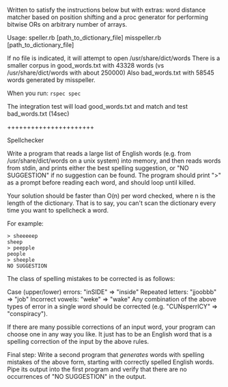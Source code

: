 Written to satisfy the instructions below but with extras: word distance matcher based on position shifting and a proc generator for performing bitwise ORs on arbitrary number of arrays.

Usage:
    speller.rb [path_to_dictionary_file]
    misspeller.rb [path_to_dictionary_file]

If no file is indicated, it will attempt to open /usr/share/dict/words
There is a smaller corpus in good_words.txt with 43328 words (vs /usr/share/dict/words with about 250000)
Also bad_words.txt with 58545 words generated by misspeller.

When you run: `rspec spec`

The integration test will load good_words.txt and match and test bad_words.txt (14sec)

++++++++++++++++++++++


Spellchecker

Write a program that reads a large list of English words 
(e.g. from /usr/share/dict/words on a unix system) into memory, 
and then reads words from stdin, and prints either the best spelling 
suggestion, or "NO SUGGESTION" if no suggestion can be found. 
The program should print ">" as a prompt before reading each word, 
and should loop until killed.

Your solution should be faster than O(n) per word checked, where n 
is the length of the dictionary. That is to say, you can't scan the 
dictionary every time you want to spellcheck a word.

For example:

    > sheeeeep
    sheep
    > peepple
    people
    > sheeple
    NO SUGGESTION
The class of spelling mistakes to be corrected is as follows:

Case (upper/lower) errors: "inSIDE" => "inside"
Repeated letters: "jjoobbb" => "job"
Incorrect vowels: "weke" => "wake"
Any combination of the above types of error in a single word 
should be corrected (e.g. "CUNsperrICY" => "conspiracy").

If there are many possible corrections of an input word, your program 
can choose one in any way you like. It just has to be an English word 
that is a spelling correction of the input by the above rules.

Final step: Write a second program that *generates* words with 
spelling mistakes of the above form, starting with correctly 
spelled English words. Pipe its output into the first program 
and verify that there are no occurrences of "NO SUGGESTION" 
in the output.

